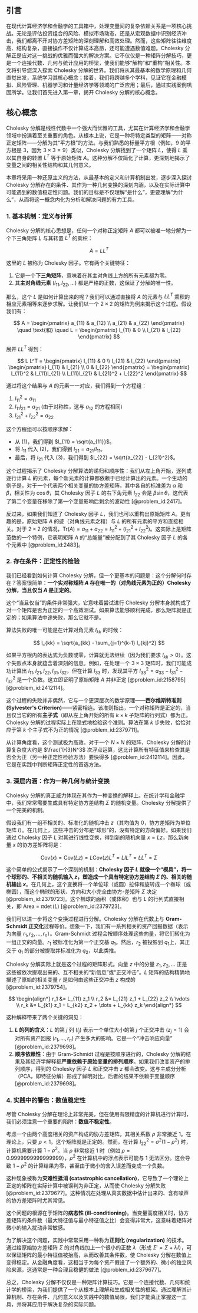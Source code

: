 ## 引言
在现代计算经济学和金融学的工具箱中，处理变量间的复杂依赖关系是一项核心挑战。无论是评估投资组合的风险、模拟市场动态，还是从宏观数据中识别经济冲击，我们都离不开对协方差矩阵的深刻理解和高效处理。然而，这些矩阵往往维度高、结构复杂，直接操作不仅计算成本高昂，还可能遭遇数值难题。Cholesky 分解正是应对这一挑战的优雅而强大的解决方案。它不仅仅是一种矩阵分解技巧，更是一个连接代数、几何与统计应用的桥梁，使我们能够“解构”和“重构”相关性。本文将引导您深入探索 Cholesky 分解的世界。我们将从其最基本的数学原理和几何直觉出发，系统学习其核心概念；接着，我们将跨越多个学科，见证它在金融模拟、风险管理、机器学习和计量经济学等领域的广泛应用；最后，通过实践案例巩固所学。让我们首先进入第一章，揭开 Cholesky 分解的核心概念。

## 核心概念
Cholesky 分解是线性代数中一个强大而优雅的工具，尤其在计算经济学和金融学领域中扮演着至关重要的角色。从根本上说，它是一种将特定类型的矩阵——对称正定矩阵——分解为其“平方根”的方法。与我们熟悉的标量平方根（例如，9 的平方根是 3，因为 $3 \times 3 = 9$）类似，Cholesky 分解找到了一个矩阵 $L$，使得 $L$ 乘以其自身的转置 $L^T$ 等于原始矩阵 $A$。这种分解不仅简化了计算，更深刻地揭示了变量之间的相关性结构和其几何意义。

本章将采用一种还原主义的方法，从最基本的定义和计算机制出发，逐步深入探讨 Cholesky 分解存在的条件、其作为一种几何变换的深刻内涵，以及在实际计算中可能遇到的数值稳定性问题。我们的目标是不仅理解“是什么”，更要理解“为什么”，从而将这一概念内化为分析和解决问题的有力工具。

### 1. 基本机制：定义与计算

Cholesky 分解的核心思想是，任何一个对称正定矩阵 $A$ 都可以被唯一地分解为一个下三角矩阵 $L$ 与其转置 $L^T$ 的乘积：

$$
A = L L^T
$$

这里的 $L$ 被称为 Cholesky 因子。它有两个关键特征：
1.  它是一个**下三角矩阵**，意味着在其主对角线上方的所有元素都为零。
2.  其**主对角线元素** ($l_{11}, l_{22}, \dots$) 都是严格的正数，这保证了分解的唯一性。

那么，这个 $L$ 是如何计算出来的呢？我们可以通过直接将 $A$ 的元素与 $L L^T$ 乘积的相应元素相等来逐步求解。让我们以一个 $2 \times 2$ 的矩阵为例来揭示这个过程。假设我们有：

$$
A = \begin{pmatrix} a_{11} & a_{12} \\ a_{21} & a_{22} \end{pmatrix} \quad \text{和} \quad L = \begin{pmatrix} l_{11} & 0 \\ l_{21} & l_{22} \end{pmatrix}
$$

展开 $L L^T$ 得到：

$$
L L^T = \begin{pmatrix} l_{11} & 0 \\ l_{21} & l_{22} \end{pmatrix} \begin{pmatrix} l_{11} & l_{21} \\ 0 & l_{22} \end{pmatrix} = \begin{pmatrix} l_{11}^2 & l_{11}l_{21} \\ l_{11}l_{21} & l_{21}^2 + l_{22}^2 \end{pmatrix}
$$

通过将这个结果与 $A$ 的元素一一对应，我们得到一个方程组：
1.  $l_{11}^2 = a_{11}$
2.  $l_{11}l_{21} = a_{21}$ (由于对称性，这与 $a_{12}$ 的方程相同)
3.  $l_{21}^2 + l_{22}^2 = a_{22}$

这个方程组可以按顺序求解：
- 从 (1)，我们得到 $l_{11} = \sqrt{a_{11}}$。
- 将 $l_{11}$ 代入 (2)，我们得到 $l_{21} = a_{21} / l_{11}$。
- 最后，将 $l_{21}$ 代入 (3)，我们得到 $l_{22} = \sqrt{a_{22} - l_{21}^2}$。

这个过程揭示了 Cholesky 分解算法的递归和顺序性：我们从左上角开始，逐列或逐行计算 $L$ 的元素，每个新元素的计算都依赖于已经计算出的元素。一个生动的例子是，对于一个代表两个相关变量的协方差矩阵，其中各自的标准差为 $\alpha$ 和 $\beta$，相关性为 $\cos\theta$，其 Cholesky 因子 $L$ 的右下角元素 $l_{22}$ 会是 $\beta\sin\theta$，这代表了第二个变量在移除了第一个变量影响后剩余的波动性 [@problem_id:2417]。

反过来，如果我们知道了 Cholesky 因子 $L$，我们也可以重构出原始矩阵 $A$。更有趣的是，原始矩阵 $A$ 的迹（对角线元素之和）与 $L$ 的所有元素的平方和直接相关。对于 $2 \times 2$ 的情况，$\text{Tr}(A) = a_{11} + a_{22} = l_{11}^2 + (l_{21}^2 + l_{22}^2)$。这实际上是矩阵范数的一个特例，它表明矩阵 $A$ 的“总能量”被分配到了其 Cholesky 因子 $L$ 的各个元素中 [@problem_id:2483]。

### 2. 存在条件：正定性的检验

我们已经看到如何计算 Cholesky 分解，但一个更基本的问题是：这个分解何时存在？答案很简单：**一个实对称矩阵 $A$ 存在唯一的（对角线元素为正的）Cholesky 分解，当且仅当 $A$ 是正定的。**

这个“当且仅当”的条件非常强大，它意味着尝试进行 Cholesky 分解本身就构成了对一个矩阵是否为正定的一个高效测试。如果算法能够顺利完成，那么矩阵就是正定的；如果算法中途失败，那么它就不是。

算法失败的唯一可能是在计算对角元素 $l_{kk}$ 的时候：

$$
l_{kk} = \sqrt{a_{kk} - \sum_{j=1}^{k-1} l_{kj}^2}
$$

如果平方根内的表达式为负数或零，计算就无法继续（因为我们要求 $l_{kk} > 0$）。这个失败点本身就蕴含着深刻的信息。例如，在处理一个 $3 \times 3$ 矩阵时，我们可能成功计算出 $l_{11}, l_{21}, l_{22}, l_{31}, l_{32}$，但在计算 $l_{33}$ 时，发现其平方 $l_{33}^2 = a_{33} - l_{31}^2 - l_{32}^2$ 是一个负数。这立即证明了原始矩阵 $A$ 并非正定 [@problem_id:2158795] [@problem_id:2412114]。

这个过程的失败并非偶然，它与一个更深层次的数学原理——**西尔维斯特准则 (Sylvester's Criterion)**——紧密相连。该准则指出，一个对称矩阵是正定的，当且仅当它的所有**主子式**（即从左上角开始的所有 $k \times k$ 子矩阵的行列式）都为正。Cholesky 分解的过程实际上在隐式地检验这个准则。算法在第 $k$ 步失败，恰恰对应于第 $k$ 个主子式不为正的情况 [@problem_id:2379711]。

从计算角度看，这个测试极为高效。对于一个 $N \times N$ 的矩阵，Cholesky 分解的计算复杂度大约是 $\frac{1}{3}N^3$ 次浮点运算，这比计算所有特征值来检查其是否全为正（另一种正定性检验方法）要快得多 [@problem_id:2412114]。因此，它是在实践中判断矩阵正定性的首选方法。

### 3. 深层内涵：作为一种几何与统计变换

Cholesky 分解的真正威力体现在其作为一种变换的解释上。在统计学和金融学中，我们常常需要生成具有特定协方差结构 $\Sigma$ 的随机变量。Cholesky 分解提供了一个完美的机制。

假设我们有一组不相关的、标准化的随机冲击 $z$（其均值为 0，协方差矩阵为单位矩阵 $I$）。在几何上，这些冲击的分布是“球形”的，没有特定的方向偏好。如果我们通过 Cholesky 因子 $L$ 对其进行线性变换，得到新的随机向量 $x = Lz$，那么新向量 $x$ 的协方差矩阵将是：

$$
\text{Cov}(x) = \text{Cov}(Lz) = L \text{Cov}(z) L^T = L I L^T = L L^T = \Sigma
$$

这个简单的公式揭示了一个深刻的机制：**Cholesky 因子 $L$ 就像一个“模具”，将一个球形的、不相关的随机输入 $z$，塑造成一个具有特定协方差结构 $\Sigma$ 的、相关的随机输出 $x$**。在几何上，这个变换将一个单位球（或圆）拉伸和旋转成一个椭球（或椭圆），而这个椭球的形状、方向和大小完全由协方-差矩阵 $\Sigma$ 决定 [@problem_id:2379723]。这个椭球的面积（或体积）也与 $L$ 的行列式直接相关，即 Area = $\pi \det(L)$ [@problem_id:2379723]。

我们可以进一步将这个变换过程进行分解。Cholesky 分解在代数上与 **Gram-Schmidt 正交化**过程等价。想象一下，我们有一系列相关的资产回报数据（表示为向量 $r_1, r_2, \dots, r_n$）。Gram-Schmidt 过程会按顺序处理这些向量，将它们转化为一组正交的向量。$r_1$ 被标准化为第一个正交基 $q_1$。然后，$r_2$ 被投影到 $q_1$上，其正交于 $q_1$ 的部分被提取并标准化为 $q_2$，以此类推。

Cholesky 分解实际上就是这个过程的矩阵形式。向量 $z$ 中的分量 $z_1, z_2, \dots$ 正是这些被依次提取出来的、互不相关的“新信息”或“正交冲击”。$L$ 矩阵的结构精确地描述了原始的相关变量 $r$ 是如何由这些正交冲击 $z$ 构成的 [@problem_id:2379754]。

$$
\begin{align*}
r_1 &= L_{11} z_1 \\
r_2 &= L_{21} z_1 + L_{22} z_2 \\
\vdots \\
r_k &= L_{k1} z_1 + L_{k2} z_2 + \dots + L_{kk} z_k
\end{align*}
$$

这种解释带来了两个关键的洞见：
1.  **$L$ 的列的含义**：$L$ 的第 $j$ 列 ($l_j$) 表示一个单位大小的第 $j$ 个正交冲击 ($z_j=1$) 会对所有资产回报 ($r_1, \dots, r_n$) 产生多大的影响。它是一个“冲击响应向量” [@problem_id:2379698]。
2.  **顺序依赖性**：由于 Gram-Schmidt 过程是按顺序进行的，Cholesky 分解的结果及其经济学解释都**严重依赖于原始变量的排列顺序**。如果我们改变资产的排列顺序，得到的 Cholesky 因子 $L$ 和正交冲击 $z$ 都会改变。这与主成分分析（PCA，即特征分解）形成了鲜明对比，后者的结果不依赖于变量顺序 [@problem_id:2379698]。

### 4. 实践中的警告：数值稳定性

尽管 Cholesky 分解在理论上非常完美，但在使用有限精度的计算机进行计算时，我们必须注意一个重要的陷阱：**数值不稳定性**。

考虑一个由两个高度相关的资产构成的协方差矩阵，其相关系数 $\rho$ 非常接近 1。在理论上，只要 $\rho < 1$，这个矩阵就是正定的。然而，在计算 $l_{22}^2 = \sigma^2(1 - \rho^2)$ 时，计算机需要计算 $1 - \rho^2$。当 $\rho$ 非常接近 1 时（例如 $\rho = 0.9999999999999999$），$\rho^2$ 在计算机中的浮点表示可能与 1 无法区分。这会导致 $1 - \rho^2$ 的计算结果为零，甚至由于微小的舍入误差而变成一个负数。

这种现象被称为**灾难性抵消 (catastrophic cancellation)**，它导致了一个理论上正定的矩阵在实际计算中被误判为非正定，从而使 Cholesky 分解失败 [@problem_id:2379677]。这种情况在处理从真实数据中估计出来的、含有噪声的协方差矩阵时尤其常见。

这个问题的根源在于矩阵的**病态性 (ill-conditioning)**。当变量高度相关时，协方差矩阵的条件数（最大特征值与最小特征值之比）会变得非常大，这意味着矩阵对微小的输入扰动非常敏感。

为了解决这个问题，实践中常常采用一种称为**正则化 (regularization)** 的技术。通过给原始协方差矩阵 $\Sigma$ 的对角线加上一个很小的正数 $\lambda$（形成 $\Sigma' = \Sigma + \lambda I$），可以保证矩阵的最小特征值被抬高，从而改善其条件数，使 Cholesky 分解在数值上变得稳定。从金融角度看，这相当于为每个资产假设了一个额外的、微小的独立风险来源，这通常是一种合理且稳健的做法 [@problem_id:2379677]。

总之，Cholesky 分解不仅仅是一种矩阵计算技巧。它是一个连接代数、几何和统计学的桥梁，为我们提供了一个从根本上理解和生成相关性的框架。通过理解其计算机制、存在条件、几何意义以及实践中的数值局限，我们才能真正掌握这一工具，并将其应用于解决复杂的实际问题。


